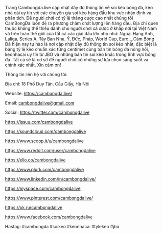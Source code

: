 Trang Cambongda.live cập nhật đầy đủ thông tin về soi kèo bóng đá, kèo nhà cái uy tín với các chuyên gia soi kèo hàng đầu khu vực nhận định và phân tích. Để người chơi có tỷ lệ thắng cược cao nhất chúng tôi CamBongDa luôn đề ra phương châm chất lượng lên hàng đầu. Địa chỉ quen thuộc không thể thiếu dành cho người chơi cá cược ở khắp nơi tại Việt Nam và trên toàn thế giới của tất cả các giải đấu lớn nhỏ như: Ngoại Hạng Anh, Laliga, Series A, Tây Ban Nha, Ý, Đức, Pháp, World Cup, Euro,...Cảm Bóng Đá hiện nay tự hào là nơi cập nhật đầy đủ thông tin soi kèo nhất, đặc biệt là bảng tỷ lệ kèo chuẩn xác từng centimet cùng bản tin bóng đá nóng hổi, keonhacai uy tín từ JBO và những bản tin soi kèo khác trong lĩnh vực bóng đá. Tất cả sẽ là cơ sở để người chơi có những sự lựa chọn sáng suốt và chính xác nhất. Xin cảm ơn!

Thông tin liên hệ với chúng tôi:

Địa chỉ: 18 Phố Duy Tân, Cầu Giấy, Hà Nội

Website: https://cambongda.live/

Email: cambongdalive@gmail.com

Social: 
https://twitter.com/cambongdalive

https://issuu.com/cambongdalive

https://soundcloud.com/cambongdalive

https://www.scoop.it/u/cambongdalive

https://www.reddit.com/user/cambongdalive

https://ello.co/cambongdalive

https://www.plurk.com/cambongdalive

https://www.linkedin.com/in/cambongdalive/

https://myspace.com/cambongdalive

https://www.pinterest.com/cambongdalive/

https://ok.ru/cambongdalive

https://www.facebook.com/cambongdalive

Hastag: #cambongda #soikeo #keonhacai #tylekeo #jbo
